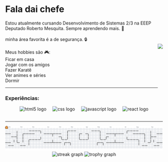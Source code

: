 <h1 align="left">Fala dai chefe</h1>

<p align="left">Estou atualmente cursando Desenvolvimento de Sistemas 2/3 na  EEEP Deputado Roberto Mesquita. Sempre aprendendo mais. 🚀<br><br>minha área favorita é a de segurança. 🔒 <br><img align="right" height="200" src="https://media.tenor.com/FH4xWxbhf2kAAAAi/pokemon.gif"  /><br>Meus hobbies são 🎮:<br>Ficar em casa<br>Jogar com os amigos<br>Fazer Karatê <br>Ver animes e séries<br>Dormir</p> 

---

<h3 align="left">Experiências:</h3>

<div align="center">
  <img src="https://cdn.jsdelivr.net/gh/devicons/devicon/icons/html5/html5-original.svg" height="60" alt="html5 logo"  />
  <img width="12" />
  <img src="https://cdn.jsdelivr.net/gh/devicons/devicon/icons/css3/css3-original.svg" height="60" alt="css logo"  />
  <img width="12" />
  <img src="https://cdn.jsdelivr.net/gh/devicons/devicon/icons/javascript/javascript-original.svg" height="60" alt="javascript logo"  />
  <img width="12" />
  <img src="https://cdn.jsdelivr.net/gh/devicons/devicon/icons/react/react-original.svg" height="60" alt="react logo"  />
</div>
<br>

---

<picture>
  <source media="(prefers-color-scheme: dark)" srcset="https://raw.githubusercontent.com/RodolfoSantss/RodolfoSantss/output/pacman-contribution-graph-dark.svg">
  <source media="(prefers-color-scheme: light)" srcset="https://raw.githubusercontent.com/RodolfoSantss/RodolfoSantss/output/pacman-contribution-graph.svg">
  <img alt="pacman contribution graph" src="https://raw.githubusercontent.com/RodolfoSantss/RodolfoSantss/output/pacman-contribution-graph.svg">
</picture>

<div align="center">
  <img src="https://streak-stats.demolab.com?user=RodolfoSantss&locale=en&mode=daily&theme=dracula&hide_border=false&border_radius=5&order=3" height="150" alt="streak graph"  />
  <img src="https://github-profile-trophy.vercel.app?username=RodolfoSantss&theme=dracula&column=-1&row=1&margin-w=8&margin-h=8&no-bg=false&no-frame=false&order=4" height="150" alt="trophy graph"  />
</div>

